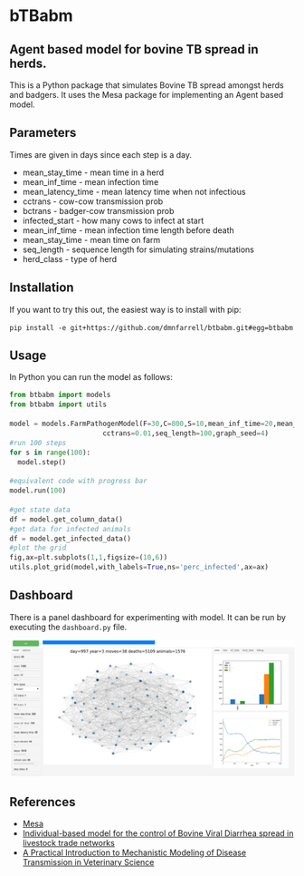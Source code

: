 # bTBabm

## Agent based model for bovine TB spread in herds.

This is a Python package that simulates Bovine TB spread amongst herds and badgers. It uses the Mesa package for implementing an Agent based model.

## Parameters

Times are given in days since each step is a day.

* mean_stay_time - mean time in a herd
* mean_inf_time - mean infection time
* mean_latency_time - mean latency time when not infectious
* cctrans - cow-cow transmission prob
* bctrans - badger-cow transmission prob
* infected_start - how many cows to infect at start
* mean_inf_time - mean infection time length before death
* mean_stay_time - mean time on farm
* seq_length - sequence length for simulating strains/mutations
* herd_class - type of herd

## Installation

If you want to try this out, the easiest way is to install with pip:

`pip install -e git+https://github.com/dmnfarrell/btbabm.git#egg=btbabm`

## Usage

In Python you can run the model as follows:

```python
from btbabm import models
from btbabm import utils

model = models.FarmPathogenModel(F=30,C=800,S=10,mean_inf_time=20,mean_stay_time=150,
                       cctrans=0.01,seq_length=100,graph_seed=4)
#run 100 steps
for s in range(100):
  model.step()

#equivalent code with progress bar
model.run(100)

#get state data
df = model.get_column_data()
#get data for infected animals
df = model.get_infected_data()
#plot the grid
fig,ax=plt.subplots(1,1,figsize=(10,6))
utils.plot_grid(model,with_labels=True,ns='perc_infected',ax=ax)
```

## Dashboard

There is a panel dashboard for experimenting with model. It can be run by executing the `dashboard.py` file.

<img src=img/dash_scr.png width=600px>

## References

* [Mesa](https://mesa.readthedocs.io/)
* [Individual-based model for the control of Bovine Viral Diarrhea spread in livestock trade networks](https://www.sciencedirect.com/science/article/pii/S0022519321002393?via%3Dihub)
* [A Practical Introduction to Mechanistic Modeling of Disease Transmission in Veterinary Science](https://www.frontiersin.org/articles/10.3389/fvets.2020.546651/full)
